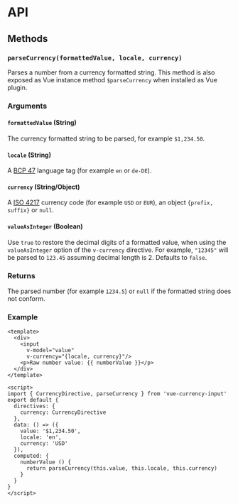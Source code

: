 # API

## Methods
### `parseCurrency(formattedValue, locale, currency)`
Parses a number from a currency formatted string. This method is also exposed as Vue instance method `$parseCurrency` when installed as Vue plugin.

### Arguments
#### `formattedValue` (String)
The currency formatted string to be parsed, for example `$1,234.50`.
#### `locale` (String)
A [BCP 47](https://tools.ietf.org/html/bcp47) language tag (for example `en` or `de-DE`).
#### `currency` (String/Object)
A [ISO 4217](https://en.wikipedia.org/wiki/ISO_4217) currency code (for example `USD` or `EUR`), an object `{prefix, suffix}` or `null`.
#### `valueAsInteger` (Boolean)
Use `true` to restore the decimal digits of a formatted value, when using the `valueAsInteger` option of the `v-currency` directive.
For example, `"12345"` will be parsed to `123.45` assuming decimal length is 2. Defaults to `false`.

### Returns
The parsed number (for example `1234.5`) or `null` if the formatted string does not conform.

### Example
```vue
<template>
  <div>
    <input
      v-model="value"
      v-currency="{locale, currency}"/>
    <p>Raw number value: {{ numberValue }}</p>
  </div>
</template>

<script>
import { CurrencyDirective, parseCurrency } from 'vue-currency-input'
export default {
  directives: {
    currency: CurrencyDirective
  },
  data: () => ({
    value: '$1,234.50',
    locale: 'en',
    currency: 'USD'
  }),
  computed: {
    numberValue () {
      return parseCurrency(this.value, this.locale, this.currency)
    }
  }
}
</script>
```

